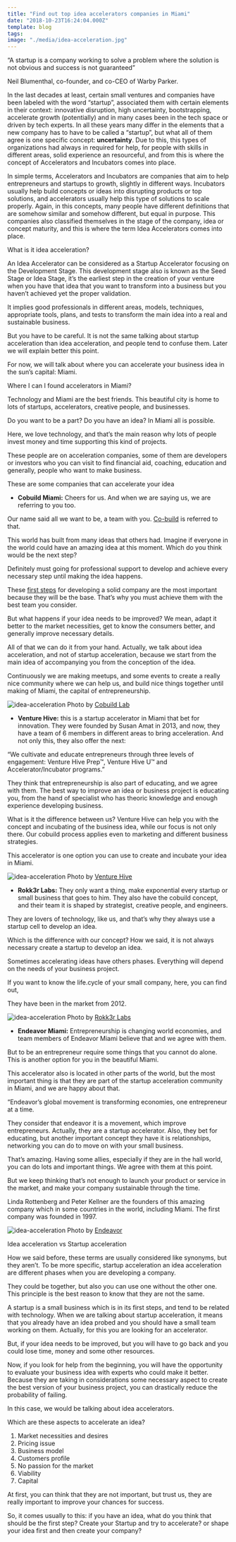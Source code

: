 ```yaml
---
title: "Find out top idea accelerators companies in Miami"
date: "2018-10-23T16:24:04.000Z"
template: blog
tags:
image: "./media/idea-acceleration.jpg"
---
```


<block-quote>“A startup is a company working to solve a problem where the solution is not obvious and success is not guaranteed”</block-quote> 

Neil Blumenthal, co-founder, and co-CEO of Warby Parker.

In the last decades at least, certain small ventures and companies have been labeled with the word “startup”, associated them with certain elements in their context: innovative disruption, high uncertainty, bootstrapping, accelerate growth (potentially) and in many cases been in the tech space or driven by tech experts. In all these years many differ in the elements that a new company has to have to be called a “startup”, but what all of them agree is one specific concept: **uncertainty**. Due to this, this types of organizations had always in required for help, for people with skills in different areas, solid experience an resourceful, and from this is where the concept of Accelerators and Incubators comes into place.

In simple terms, Accelerators and Incubators are companies that aim to help entrepreneurs and startups to growth, slightly in different ways. Incubators usually help build concepts or ideas into disrupting products or top solutions, and accelerators usually help this type of solutions to scale properly. Again, in this concepts, many people have different definitions that are somehow similar and somehow different, but equal in purpose. This companies also classified themselves in the stage of the company, idea or concept maturity, and this is where the term Idea Accelerators comes into place.

<title-2>What is it idea acceleration?</title-2>

An Idea Accelerator can be considered as a Startup Accelerator focusing on the Development Stage. This development stage also is known as the Seed Stage or Idea Stage, it’s the earliest step in the creation of your venture when you have that idea that you want to transform into a business but you haven’t achieved yet the proper validation. 

It implies good professionals in different areas, models, techniques, appropriate tools, plans, and tests to transform the main idea into a real and sustainable business.

But you have to be careful. It is not the same talking about startup acceleration than idea acceleration, and people tend to confuse them. Later we will explain better this point.

For now, we will talk about where you can accelerate your business idea in the sun’s capital: Miami. 

<title-3>Where I can I found accelerators in Miami?</title-3>

 Technology and Miami are the best friends. This beautiful city is home to lots of startups, accelerators, creative people, and businesses.

Do you want to be a part? Do you have an idea? In Miami all is possible. 

Here, we love technology, and that’s the main reason why lots of people invest money and time supporting this kind of projects. 

These people are on acceleration companies, some of them are developers or investors who you can visit to find financial aid, coaching, education and generally, people who want to make business. 


<title-3>These are some companies that can accelerate your idea</title-3>

* **Cobuild Miami:** Cheers for us. And when we are saying us, we are referring to you too.

Our name said all we want to be, a team with you. [Co-build](https://medium.com/@alacret/the-cobuild-process-the-new-way-to-make-dreams-come-true-f3be4de9420f) is referred to that. 
 
This world has built from many ideas that others had. Imagine if everyone in the world could have an amazing idea at this moment. Which do you think would be the next step?

Definitely must going for professional support to develop and achieve every necessary step until making the idea happens.

These [first steps](https://medium.com/@alacret/cobuild-process-part-1-validate-and-cobuild-fdffa11e67b1) for developing a solid company are the most important because they will be the base. That’s why you must achieve them with the best team you consider. 

But what happens if your idea needs to be improved? We mean, adapt it better to the market necessities, get to know the consumers better, and generally improve necessary details. 

All of that we can do it from your hand. Actually, we talk about idea acceleration, and not of startup acceleration, because we start from the main idea of accompanying you from the conception of the idea.  

Continuously we are making meetups, and some events to create a really nice community where we can help us, and build nice things together until making of Miami, the capital of entrepreneurship.  

![idea-acceleration](./media/cobuild-lab-in-miami.jpg)
<credits>Photo by [Cobuild Lab](https://cobuildlab.com/)<credits>  

* **Venture Hive:** this is a startup accelerator in Miami that bet for innovation. They were founded by Susan Amat in 2013, and now, they have a team of 6 members in different areas to bring acceleration. And not only this, they also offer the next:
	
<title-4>“We cultivate and educate entrepreneurs through three levels of engagement: Venture Hive Prep™, Venture Hive U™ and Accelerator/Incubator programs.”</title-4>

They think that entrepreneurship is also part of educating, and we agree with them. The best way to improve an idea or business project is educating you, from the hand of specialist who has theoric knowledge and enough experience developing business.  

What is it the difference between us? Venture Hive can help you with the concept and incubating of the business idea, while our focus is not only there. Our cobuild process applies even to marketing and different business strategies. 

This accelerator is one option you can use to create and incubate your idea in Miami. 

![idea-acceleration](./media/Venture-Hive.jpg)
<credits>Photo by [Venture Hive](https://www.venturehive.com/)<credits>  
  
* **Rokk3r Labs:** They only want a thing, make exponential every startup or small business that goes to him. 
They also have the cobuild concept, and their team it is shaped by strategist, creative people, and engineers.  

They are lovers of technology, like us, and that’s why they always use a startup cell to develop an idea. 

Which is the difference with our concept? How we said, it is not always necessary create a startup to develop an idea. 

Sometimes accelerating ideas have others phases. Everything will depend on the needs of your business project. 

If you want to know the life.cycle of your small company, here, you can find out, 

They have been in the market from 2012.
    
![idea-acceleration](./media/rokk3rlabs.jpg)
<credits>Photo by [Rokk3r Labs](https://www.rokk3rlabs.com/)<credits>   
  
* **Endeavor Miami:** Entrepreneurship is changing world economies, and team members of Endeavor Miami believe that and we agree with them. 

But to be an entrepreneur require some things that you cannot do alone. This is another option for you in the beautiful Miami.   

This accelerator also is located in other parts of the world, but the most important thing is that they are part of the startup acceleration community in Miami, and we are happy about that.

<title-4>“Endeavor’s global movement is transforming economies, one entrepreneur at a time.<title-4>
 
 They consider that endeavor it is a movement, which improve entrepreneurs. Actually, they are a startup accelerator. Also, they bet for educating, but another important concept they have it is relationships, networking you can do to move on with your small business. 

That’s amazing. Having some allies, especially if they are in the hall world, you can do lots and important things. We agree with them at this point. 

But we keep thinking that’s not enough to launch your product or service in the market, and make your company sustainable through the time.

Linda Rottenberg and Peter Kellner are the founders of this amazing company which in some countries in the world, including Miami. The first company was founded in 1997.


![idea-acceleration](./media/endeavor.jpg)
<credits>Photo by [Endeavor](https://endeavormiami.org/)<credits>  
  
<title-2>Idea acceleration vs Startup acceleration</title-2>

How we said before, these terms are usually considered like synonyms, but they aren’t. To be more specific, startup acceleration  an idea acceleration are different phases when you are developing a company.

They could be together, but also you can use one without the other one. This principle is the best reason to know that they are not the same. 

A startup is a small business which is in its first steps, and tend to be related with technology. When we are talking about startup acceleration, it means that you already have an idea probed and you should have a small team working on them. Actually, for this you are looking for an accelerator. 

But, if your idea needs to be improved, but you will have to go back and you could lose time, money and some other resources. 

Now, if you look for help from the beginning, you will have the opportunity to evaluate your business idea with experts who could make it better. Because they are taking in considerations some necessary aspect to create the best version of your business project, you can drastically reduce the probability of failing. 

In this case, we would be talking about idea accelerators.


<title-3>Which are these aspects to accelerate an idea?</title-3>

1. Market necessities and desires
2. Pricing issue
3. Business model
4. Customers profile
5. No passion for the market
6. Viability 
7. Capital

At first, you can think that they are not important, but trust us, they are really important to improve your chances for success. 

So, it comes usually to this: if you have an idea, what do you think that should be the first step? Create your Startup and try to accelerate? or shape your idea first and then create your company?


